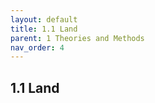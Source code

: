 ```yaml
---
layout: default
title: 1.1 Land
parent: 1 Theories and Methods  
nav_order: 4 
---
```

<div class="justify-text" markdown="1">

## 1.1 Land


</div>